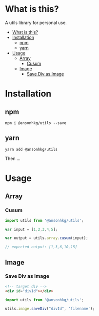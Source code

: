 # What is this?

A utils library for personal use.

- [What is this?](#what-is-this)
- [Installation](#installation)
  - [npm](#npm)
  - [yarn](#yarn)
- [Usage](#usage)
  - [Array](#array)
    - [Cusum](#cusum)
  - [Image](#image)
    - [Save Div as Image](#save-div-as-image)
# Installation

## npm
`npm i @ansonhkg/utils --save`

## yarn

`yarn add @ansonhkg/utils`

Then ...

# Usage

## Array

### Cusum
``` js
import utils from '@ansonhkg/utils';

var input = [1,2,3,4,5];

var output = utils.array.cusum(input);

// expected output: [1,3,6,10,15]

```

## Image

### Save Div as Image
```html
<!-- target div -->
<div id="divId"></div>
```

```js
import utils from '@ansonhkg/utils';

utils.image.saveDiv("divId", 'filename');

```